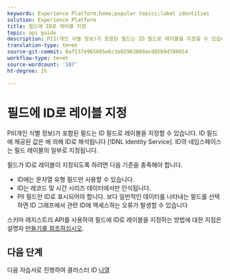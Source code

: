 ```yaml
---
keywords: Experience Platform;home;popular topics;label identities
solution: Experience Platform
title: 필드에 ID로 레이블 지정
topic: api guide
description: PII(개인 식별 정보)가 포함된 필드는 ID 필드로 레이블을 지정할 수 있습니다. ID 필드에 제공된 값은 ID 서비스에 의해 ID로 해석됩니다. ID의 네임스페이스는 필드 레이블의 일부로 지정됩니다.
translation-type: tm+mt
source-git-commit: 0af537e965605e6c3e02963889acd85b9d780654
workflow-type: tm+mt
source-wordcount: '187'
ht-degree: 1%

---
```



# 필드에 ID로 레이블 지정

PII(개인 식별 정보)가 포함된 필드는 ID 필드로 레이블을 지정할 수 있습니다. ID 필드에 제공된 값은 에 의해 ID로 해석됩니다 [!DNL Identity Service]. ID의 네임스페이스는 필드 레이블의 일부로 지정됩니다.

필드가 ID로 레이블이 지정되도록 하려면 다음 기준을 충족해야 합니다.

- ID에는 문자열 유형 필드만 사용할 수 있습니다.
- ID는 레코드 및 시간 시리즈 데이터에서만 인식됩니다.
- PII 필드만 ID로 표시되어야 합니다. 보다 일반적인 데이터를 나타내는 필드를 선택하면 ID 그래프에서 관련 ID에 액세스하는 오류가 발생할 수 있습니다

스키마 레지스트리 API를 사용하여 필드에 ID로 레이블을 지정하는 방법에 대한 지침은 설명자 [만들기를 참조하십시오](../../xdm/api/descriptors.md).

## 다음 단계

다음 자습서로 진행하여 클러스터 ID [나열](./list-cluster-identites.md)